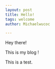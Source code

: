 ```yaml
---
layout: post
title: Hello!
tags: welcome
author: Michaelwucoc

---
```


Hey there!

This is my blog !

This is a test.